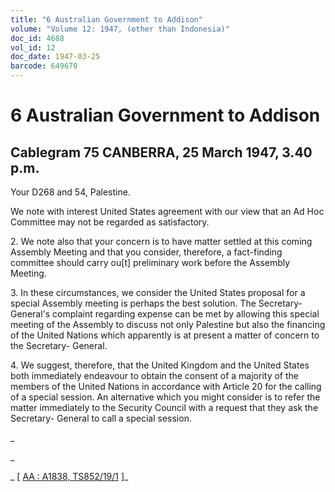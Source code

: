 ```yaml
---
title: "6 Australian Government to Addison"
volume: "Volume 12: 1947, (other than Indonesia)"
doc_id: 4688
vol_id: 12
doc_date: 1947-03-25
barcode: 649670
---
```


# 6 Australian Government to Addison

## Cablegram 75 CANBERRA, 25 March 1947, 3.40 p.m.

Your D268 and 54, Palestine.

We note with interest United States agreement with our view that an Ad Hoc Committee may not be regarded as satisfactory.

2\. We note also that your concern is to have matter settled at this coming Assembly Meeting and that you consider, therefore, a fact-finding committee should carry ou[t] preliminary work before the Assembly Meeting.

3\. In these circumstances, we consider the United States proposal for a special Assembly meeting is perhaps the best solution. The Secretary-General's complaint regarding expense can be met by allowing this special meeting of the Assembly to discuss not only Palestine but also the financing of the United Nations which apparently is at present a matter of concern to the Secretary- General.

4\. We suggest, therefore, that the United Kingdom and the United States both immediately endeavour to obtain the consent of a majority of the members of the United Nations in accordance with Article 20 for the calling of a special session. An alternative which you might consider is to refer the matter immediately to the Security Council with a request that they ask the Secretary- General to call a special session.

_

_

_ [ [AA : A1838, TS852/19/1](http://www.naa.gov.au/cgi-bin/Search?O=I&Number=649670) ]_
